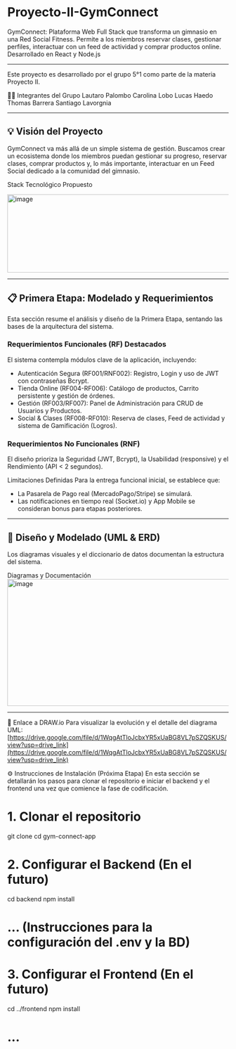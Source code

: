 # Proyecto-II-GymConnect 
GymConnect: Plataforma Web Full Stack que transforma un gimnasio en una Red Social Fitness. Permite a los miembros reservar clases, gestionar perfiles, interactuar con un feed de actividad y comprar productos online. Desarrollado en React y Node.js

---

Este proyecto es desarrollado por el grupo 5°1 como parte de la materia Proyecto II.

🧑‍💻 Integrantes del Grupo
Lautaro Palombo
Carolina Lobo
Lucas Haedo
Thomas Barrera
Santiago Lavorgnia 

---

## 💡 Visión del Proyecto
GymConnect va más allá de un simple sistema de gestión. Buscamos crear un ecosistema donde los miembros puedan gestionar su progreso, reservar clases, comprar productos y, lo más importante, interactuar en un Feed Social dedicado a la comunidad del gimnasio. &emsp;

Stack Tecnológico Propuesto 

<img width="624" height="178" alt="image" src="https://github.com/user-attachments/assets/c693718b-8a5b-468b-853e-edcc407fe86d" />

---

## 📋 Primera Etapa: Modelado y Requerimientos
Esta sección resume el análisis y diseño de la Primera Etapa, sentando las bases de la arquitectura del sistema.

### Requerimientos Funcionales (RF) Destacados
El sistema contempla módulos clave de la aplicación, incluyendo:

- Autenticación Segura (RF001/RNF002): Registro, Login y uso de JWT con contraseñas Bcrypt.
- Tienda Online (RF004-RF006): Catálogo de productos, Carrito persistente y gestión de órdenes.
- Gestión (RF003/RF007): Panel de Administración para CRUD de Usuarios y Productos.
- Social & Clases (RF008-RF010): Reserva de clases, Feed de actividad y sistema de Gamificación (Logros).

### Requerimientos No Funcionales (RNF)
El diseño prioriza la Seguridad (JWT, Bcrypt), la Usabilidad (responsive) y el Rendimiento (API < 2 segundos).

Limitaciones Definidas
Para la entrega funcional inicial, se establece que:
- La Pasarela de Pago real (MercadoPago/Stripe) se simulará.
- Las notificaciones en tiempo real (Socket.io) y App Mobile se consideran bonus para etapas posteriores.

---

## 📐 Diseño y Modelado (UML & ERD)
Los diagramas visuales y el diccionario de datos documentan la estructura del sistema.

Diagramas y Documentación
<img width="622" height="289" alt="image" src="https://github.com/user-attachments/assets/636bdbed-b14e-4d75-9322-0c584fc526c2" />

---

🔗 Enlace a DRAW.io
Para visualizar la evolución y el detalle del diagrama UML:
[https://drive.google.com/file/d/1WqgAtTloJcbxYR5xUaBG8VL7pSZQSKUS/view?usp=drive_link](https://drive.google.com/file/d/1WqgAtTloJcbxYR5xUaBG8VL7pSZQSKUS/view?usp=drive_link)

⚙️ Instrucciones de Instalación (Próxima Etapa)
En esta sección se detallarán los pasos para clonar el repositorio e iniciar el backend y el frontend una vez que comience la fase de codificación.

# 1. Clonar el repositorio
git clone 
cd gym-connect-app

# 2. Configurar el Backend (En el futuro)
cd backend
npm install
# ... (Instrucciones para la configuración del .env y la BD)

# 3. Configurar el Frontend (En el futuro)
cd ../frontend
npm install
# ...
